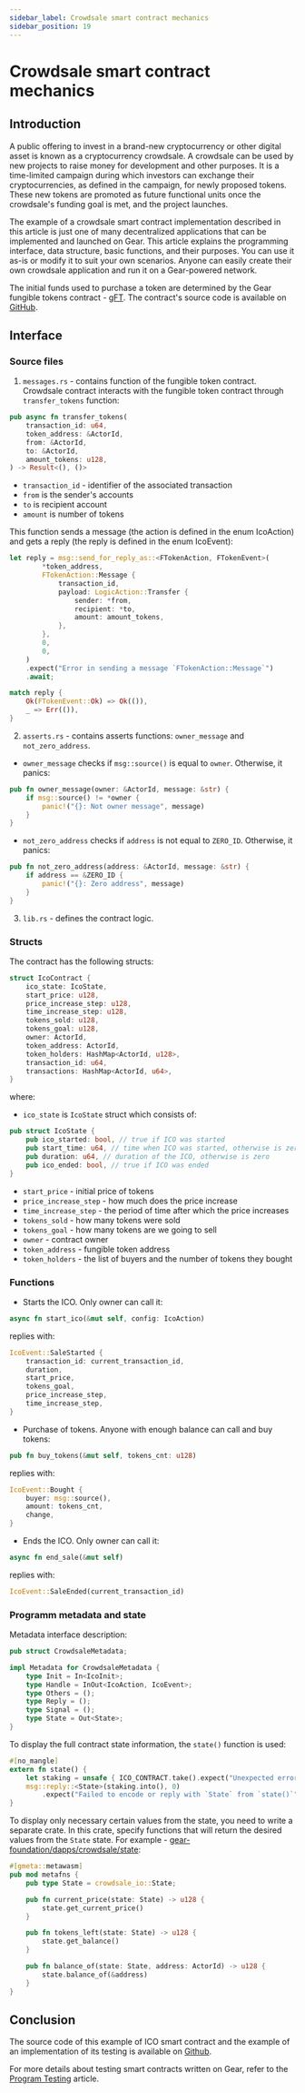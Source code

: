 ```yaml
---
sidebar_label: Crowdsale smart contract mechanics
sidebar_position: 19
---
```


# Crowdsale smart contract mechanics

## Introduction

A public offering to invest in a brand-new cryptocurrency or other digital asset is known as a cryptocurrency crowdsale. A crowdsale can be used by new projects to raise money for development and other purposes. It is a time-limited campaign during which investors can exchange their cryptocurrencies, as defined in the campaign, for newly proposed tokens. These new tokens are promoted as future functional units once the crowdsale's funding goal is met, and the project launches.

The example of a crowdsale smart contract implementation described in this article is just one of many decentralized applications that can be implemented and launched on Gear. This article explains the programming interface, data structure, basic functions, and their purposes. You can use it as-is or modify it to suit your own scenarios. Anyone can easily create their own crowdsale application and run it on a Gear-powered network.

The initial funds used to purchase a token are determined by the Gear fungible tokens contract - [gFT](gft-20). The contract's source code is available on [GitHub](https://github.com/gear-foundation/dapps/tree/master/contracts/crowdsale).

## Interface
### Source files
1. `messages.rs` - contains function of the fungible token contract. Crowdsale contract interacts with the fungible token contract through `transfer_tokens` function:
```rust title="crowdsale/src/messages.rs"
pub async fn transfer_tokens(
    transaction_id: u64,
    token_address: &ActorId,
    from: &ActorId,
    to: &ActorId,
    amount_tokens: u128,
) -> Result<(), ()>
```
- `transaction_id` - identifier of the associated transaction
- `from` is the sender's accounts
- `to` is recipient account
- `amount` is number of tokens

This function sends a message (the action is defined in the enum IcoAction) and gets a reply (the reply is defined in the enum IcoEvent):
```rust title="crowdsale/src/messages.rs"
let reply = msg::send_for_reply_as::<FTokenAction, FTokenEvent>(
        *token_address,
        FTokenAction::Message {
            transaction_id,
            payload: LogicAction::Transfer {
                sender: *from,
                recipient: *to,
                amount: amount_tokens,
            },
        },
        0,
        0,
    )
    .expect("Error in sending a message `FTokenAction::Message`")
    .await;

match reply {
    Ok(FTokenEvent::Ok) => Ok(()),
    _ => Err(()),
}
```

2. `asserts.rs` - contains asserts functions: `owner_message` and `not_zero_address`.
- `owner_message` checks if `msg::source()` is equal to `owner`. Otherwise, it panics:
```rust title="crowdsale/src/asserts.rs"
pub fn owner_message(owner: &ActorId, message: &str) {
    if msg::source() != *owner {
        panic!("{}: Not owner message", message)
    }
}
```
- `not_zero_address` checks if `address` is not equal to `ZERO_ID`. Otherwise, it panics:
```rust title="crowdsale/src/asserts.rs"
pub fn not_zero_address(address: &ActorId, message: &str) {
    if address == &ZERO_ID {
        panic!("{}: Zero address", message)
    }
}
```

3. `lib.rs` - defines the contract logic.

### Structs

The contract has the following structs:
```rust title="crowdsale/src/lib.rs"
struct IcoContract {
    ico_state: IcoState,
    start_price: u128,
    price_increase_step: u128,
    time_increase_step: u128,
    tokens_sold: u128,
    tokens_goal: u128,
    owner: ActorId,
    token_address: ActorId,
    token_holders: HashMap<ActorId, u128>,
    transaction_id: u64,
    transactions: HashMap<ActorId, u64>,
}
```
where:
- `ico_state` is `IcoState` struct which consists of:
```rust title="crowdsale/io/src/lib.rs"
pub struct IcoState {
    pub ico_started: bool, // true if ICO was started
    pub start_time: u64, // time when ICO was started, otherwise is zero
    pub duration: u64, // duration of the ICO, otherwise is zero
    pub ico_ended: bool, // true if ICO was ended
}
```
- `start_price` - initial price of tokens
- `price_increase_step` - how much does the price increase
- `time_increase_step` - the period of time after which the price increases
- `tokens_sold` - how many tokens were sold
- `tokens_goal` - how many tokens are we going to sell
- `owner` - contract owner
- `token_address` - fungible token address
- `token_holders` - the list of buyers and the number of tokens they bought

### Functions
- Starts the ICO. Only owner can call it:
```rust title="crowdsale/src/lib.rs"
async fn start_ico(&mut self, config: IcoAction)
```
replies with:
```rust title="crowdsale/src/lib.rs"
IcoEvent::SaleStarted {
    transaction_id: current_transaction_id,
    duration,
    start_price,
    tokens_goal,
    price_increase_step,
    time_increase_step,
}
```

- Purchase of tokens. Anyone with enough balance can call and buy tokens:
```rust title="crowdsale/src/lib.rs"
pub fn buy_tokens(&mut self, tokens_cnt: u128)
```
replies with:
```rust title="crowdsale/src/lib.rs"
IcoEvent::Bought {
    buyer: msg::source(),
    amount: tokens_cnt,
    change,
}
```

- Ends the ICO. Only owner can call it:
```rust title="crowdsale/src/lib.rs"
async fn end_sale(&mut self)
```
replies with:
```rust title="crowdsale/src/lib.rs"
IcoEvent::SaleEnded(current_transaction_id)
```

### Programm metadata and state
Metadata interface description:

```rust title="crowdsale/io/src/lib.rs"
pub struct CrowdsaleMetadata;

impl Metadata for CrowdsaleMetadata {
    type Init = In<IcoInit>;
    type Handle = InOut<IcoAction, IcoEvent>;
    type Others = ();
    type Reply = ();
    type Signal = ();
    type State = Out<State>;
}
```
To display the full contract state information, the `state()` function is used:

```rust title="crowdsale/src/lib.rs"
#[no_mangle]
extern fn state() {
    let staking = unsafe { ICO_CONTRACT.take().expect("Unexpected error in taking state") };
    msg::reply::<State>(staking.into(), 0)
        .expect("Failed to encode or reply with `State` from `state()`");
}
```
To display only necessary certain values from the state, you need to write a separate crate. In this crate, specify functions that will return the desired values from the `State` state. For example - [gear-foundation/dapps/crowdsale/state](https://github.com/gear-foundation/dapps/tree/master/contracts/crowdsale/state):

```rust title="crowdsale/state/src/lib.rs"
#[gmeta::metawasm]
pub mod metafns {
    pub type State = crowdsale_io::State;

    pub fn current_price(state: State) -> u128 {
        state.get_current_price()
    }

    pub fn tokens_left(state: State) -> u128 {
        state.get_balance()
    }

    pub fn balance_of(state: State, address: ActorId) -> u128 {
        state.balance_of(&address)
    }
}

```

## Conclusion

The source code of this example of ICO smart contract and the example of an implementation of its testing is available on [Github](https://github.com/gear-foundation/dapps/tree/master/contracts/crowdsale).

For more details about testing smart contracts written on Gear, refer to the [Program Testing](https://wiki.gear-tech.io/developing-contracts/testing) article.
